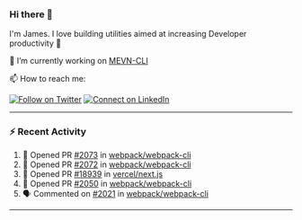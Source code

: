 ### Hi there 👋

I'm James. I love building utilities aimed at increasing Developer productivity :raised_hands: 

🔭 I’m currently working on [MEVN-CLI](https://github.com/madlabsinc/mevn-cli)

📫 How to reach me:

[![Follow on Twitter](https://img.shields.io/badge/--twitter?label=Twitter&logo=Twitter&style=social)](https://twitter.com/james_madhacks) [![Connect on LinkedIn](https://img.shields.io/badge/--linkedin?label=LinkedIn&logo=LinkedIn&style=social)](https://www.linkedin.com/in/jamesgeorge007)

---

### :zap: Recent Activity

<!--START_SECTION:activity-->
1. 💪 Opened PR [#2073](https://github.com/webpack/webpack-cli/pull/2073) in [webpack/webpack-cli](https://github.com/webpack/webpack-cli)
2. 💪 Opened PR [#2072](https://github.com/webpack/webpack-cli/pull/2072) in [webpack/webpack-cli](https://github.com/webpack/webpack-cli)
3. 💪 Opened PR [#18939](https://github.com/vercel/next.js/pull/18939) in [vercel/next.js](https://github.com/vercel/next.js)
4. 💪 Opened PR [#2050](https://github.com/webpack/webpack-cli/pull/2050) in [webpack/webpack-cli](https://github.com/webpack/webpack-cli)
5. 🗣 Commented on [#2021](https://github.com/webpack/webpack-cli/issues/2021) in [webpack/webpack-cli](https://github.com/webpack/webpack-cli)
<!--END_SECTION:activity-->

---

<!--
**jamesgeorge007/jamesgeorge007** is a ✨ _special_ ✨ repository because its `README.md` (this file) appears on your GitHub profile.

Here are some ideas to get you started:

- 🌱 I’m currently learning ...
- 👯 I’m looking to collaborate on ...
- 🤔 I’m looking for help with ...
- 💬 Ask me about ...
- 😄 Pronouns: ...
- ⚡ Fun fact: ...
-->

